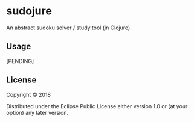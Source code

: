 # sudojure

An abstract sudoku solver / study tool (in Clojure).

## Usage

[PENDING]

## License

Copyright © 2018

Distributed under the Eclipse Public License either version 1.0 or (at
your option) any later version.
